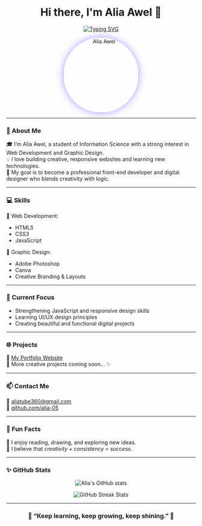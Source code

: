 <!-- 🌸 Alia Awel GitHub Profile README -->

<h1 align="center">Hi there, I'm Alia Awel 👋</h1>

<p align="center">
  <a href="https://git.io/typing-svg">
    <img src="https://readme-typing-svg.herokuapp.com?font=Playfair+Display&size=25&duration=4000&pause=1000&color=A29BFE&center=true&vCenter=true&width=500&lines=Front-End+Developer+💻;Information+Science+Student+🎓;Graphic+Designer+🎨;Creative+and+Passionate+Learner+🌸" alt="Typing SVG" />
  </a>
</p>

<p align="center">
  <img src="https://raw.githubusercontent.com/alia-05/alia-05/main/reader.jpg" alt="Alia Awel" width="200" height="200" style="border-radius:50%; box-shadow:0 0 20px #a29bfe;"/>
</p>

---

### 🌟 About Me
🎓 I’m Alia Awel, a student of Information Science with a strong interest in Web Development and Graphic Design.  
💡 I love building creative, responsive websites and learning new technologies.  
🌈 My goal is to become a professional front-end developer and digital designer who blends creativity with logic.

---

### 💻 Skills
🚀 Web Development:  
- HTML5  
- CSS3  
- JavaScript  

🎨 Graphic Design:  
- Adobe Photoshop  
- Canva  
- Creative Branding & Layouts  

---

### 🧠 Current Focus
- Strengthening JavaScript and responsive design skills  
- Learning UI/UX design principles  
- Creating beautiful and functional digital projects  

---

### 🌐 Projects
🔹 [My Portfolio Website](https://alia-05.github.io/my-portfolio-site/)  
🔹 More creative projects coming soon... ✨  

---

### 📫 Contact Me
📧 aliatube360@gmail.com  
💼 [github.com/alia-05](https://github.com/alia-05)

---

### 💖 Fun Facts
🌿 I enjoy reading, drawing, and exploring new ideas.  
💫 I believe that *creativity + consistency = success*.

---

### ✨ GitHub Stats
<p align="center">
  <img src="https://github-readme-stats.vercel.app/api?username=alia-05&show_icons=true&theme=radical" alt="Alia's GitHub stats"/>
</p>

<p align="center">
  <img src="https://github-readme-streak-stats.herokuapp.com/?user=alia-05&theme=radical" alt="GitHub Streak Stats"/>
</p>

---

<h3 align="center">🌸 “Keep learning, keep growing, keep shining.” 🌸</h3>
